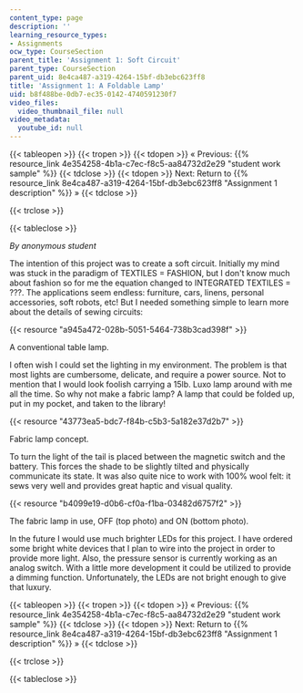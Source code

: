 ```yaml
---
content_type: page
description: ''
learning_resource_types:
- Assignments
ocw_type: CourseSection
parent_title: 'Assignment 1: Soft Circuit'
parent_type: CourseSection
parent_uid: 8e4ca487-a319-4264-15bf-db3ebc623ff8
title: 'Assignment 1: A Foldable Lamp'
uid: b8f488be-0db7-ec35-0142-4740591230f7
video_files:
  video_thumbnail_file: null
video_metadata:
  youtube_id: null
---
```


{{< tableopen >}}
{{< tropen >}}
{{< tdopen >}}
« Previous: {{% resource_link 4e354258-4b1a-c7ec-f8c5-aa84732d2e29 "student work sample" %}}
{{< tdclose >}}
{{< tdopen >}}
Next: Return to {{% resource_link 8e4ca487-a319-4264-15bf-db3ebc623ff8 "Assignment 1 description" %}} »
{{< tdclose >}}

{{< trclose >}}

{{< tableclose >}}

_By anonymous student_

The intention of this project was to create a soft circuit. Initially my mind was stuck in the paradigm of TEXTILES = FASHION, but I don't know much about fashion so for me the equation changed to INTEGRATED TEXTILES = ???. The applications seem endless: furniture, cars, linens, personal accessories, soft robots, etc! But I needed something simple to learn more about the details of sewing circuits:

{{< resource "a945a472-028b-5051-5464-738b3cad398f" >}}

A conventional table lamp.

I often wish I could set the lighting in my environment. The problem is that most lights are cumbersome, delicate, and require a power source. Not to mention that I would look foolish carrying a 15lb. Luxo lamp around with me all the time. So why not make a fabric lamp? A lamp that could be folded up, put in my pocket, and taken to the library!

{{< resource "43773ea5-bdc7-f84b-c5b3-5a182e37d2b7" >}}

Fabric lamp concept.

To turn the light of the tail is placed between the magnetic switch and the battery. This forces the shade to be slightly tilted and physically communicate its state. It was also quite nice to work with 100% wool felt: it sews very well and provides great haptic and visual quality.

{{< resource "b4099e19-d0b6-cf0a-f1ba-03482d6757f2" >}}

The fabric lamp in use, OFF (top photo) and ON (bottom photo).

In the future I would use much brighter LEDs for this project. I have ordered some bright white devices that I plan to wire into the project in order to provide more light. Also, the pressure sensor is currently working as an analog switch. With a little more development it could be utilized to provide a dimming function. Unfortunately, the LEDs are not bright enough to give that luxury.

{{< tableopen >}}
{{< tropen >}}
{{< tdopen >}}
« Previous: {{% resource_link 4e354258-4b1a-c7ec-f8c5-aa84732d2e29 "student work sample" %}}
{{< tdclose >}}
{{< tdopen >}}
Next: Return to {{% resource_link 8e4ca487-a319-4264-15bf-db3ebc623ff8 "Assignment 1 description" %}} »
{{< tdclose >}}

{{< trclose >}}

{{< tableclose >}}